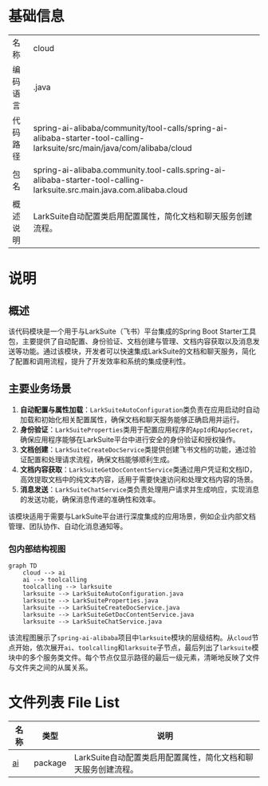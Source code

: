 # 基础信息

|      |      |
|------|------|
| 名称 | cloud |
| 编码语言 | .java |
| 代码路径 | spring-ai-alibaba/community/tool-calls/spring-ai-alibaba-starter-tool-calling-larksuite/src/main/java/com/alibaba/cloud |
| 包名 | spring-ai-alibaba.community.tool-calls.spring-ai-alibaba-starter-tool-calling-larksuite.src.main.java.com.alibaba.cloud |
| 概述说明 | LarkSuite自动配置类启用配置属性，简化文档和聊天服务创建流程。 |

# 说明

## 概述
该代码模块是一个用于与LarkSuite（飞书）平台集成的Spring Boot Starter工具包，主要提供了自动配置、身份验证、文档创建与管理、文档内容获取以及消息发送等功能。通过该模块，开发者可以快速集成LarkSuite的文档和聊天服务，简化了配置和调用流程，提升了开发效率和系统的集成便利性。

## 主要业务场景
1. **自动配置与属性加载**：`LarkSuiteAutoConfiguration`类负责在应用启动时自动加载和初始化相关配置属性，确保文档和聊天服务能够正确启用并运行。
2. **身份验证**：`LarkSuiteProperties`类用于配置应用程序的`AppId`和`AppSecret`，确保应用程序能够在LarkSuite平台中进行安全的身份验证和授权操作。
3. **文档创建**：`LarkSuiteCreateDocService`类提供创建飞书文档的功能，通过验证配置和处理请求流程，确保文档能够顺利生成。
4. **文档内容获取**：`LarkSuiteGetDocContentService`类通过用户凭证和文档ID，高效提取文档中的纯文本内容，适用于需要快速访问和处理文档内容的场景。
5. **消息发送**：`LarkSuiteChatService`类负责处理用户请求并生成响应，实现消息的发送功能，确保消息传递的准确性和效率。

该模块适用于需要与LarkSuite平台进行深度集成的应用场景，例如企业内部文档管理、团队协作、自动化消息通知等。


### 包内部结构视图

```mermaid
graph TD
    cloud --> ai
    ai --> toolcalling
    toolcalling --> larksuite
    larksuite --> LarkSuiteAutoConfiguration.java
    larksuite --> LarkSuiteProperties.java
    larksuite --> LarkSuiteCreateDocService.java
    larksuite --> LarkSuiteGetDocContentService.java
    larksuite --> LarkSuiteChatService.java
```

该流程图展示了`spring-ai-alibaba`项目中`larksuite`模块的层级结构。从`cloud`节点开始，依次展开`ai`、`toolcalling`和`larksuite`子节点，最后列出了`larksuite`模块中的多个服务类文件。每个节点仅显示路径的最后一级元素，清晰地反映了文件与文件夹之间的从属关系。

# 文件列表 File List

| 名称   | 类型  | 说明 |
|-------|------|-------------|
| [ai](ai/_module.md) | package | LarkSuite自动配置类启用配置属性，简化文档和聊天服务创建流程。 |


